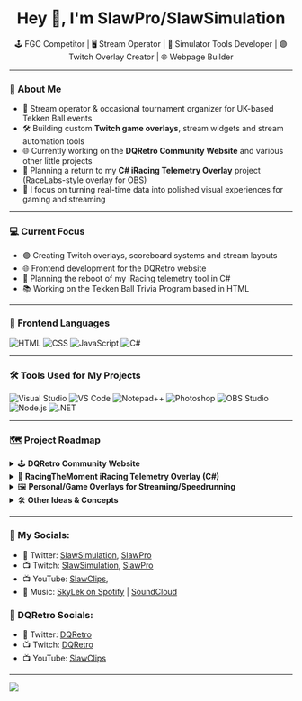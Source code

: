 <h1 align="center">Hey 👋, I'm SlawPro/SlawSimulation</h1>
<p align="center">
  🕹️ FGC Competitor | 🖥️ Stream Operator | 🏁 Simulator Tools Developer | 🟣 Twitch Overlay Creator | 🌐 Webpage Builder
</p>

---

### 🧠 About Me

- 👾 Stream operator & occasional tournament organizer for UK-based Tekken Ball events
- 🛠️ Building custom **Twitch game overlays**, stream widgets and stream automation tools
- 🌐 Currently working on the **DQRetro Community Website** and various other little projects
- 🏁 Planning a return to my **C# iRacing Telemetry Overlay** project (RaceLabs-style overlay for OBS)
- 🎯 I focus on turning real-time data into polished visual experiences for gaming and streaming

---

### 💻 Current Focus

- 🟣 Creating Twitch overlays, scoreboard systems and stream layouts
- 🌐 Frontend development for the DQRetro website
- 🏁 Planning the reboot of my iRacing telemetry tool in C#
- 📚 Working on the Tekken Ball Trivia Program based in HTML

---

### 🎨 Frontend Languages

![HTML](https://img.shields.io/badge/HTML5-E34F26?style=flat&logo=html5&logoColor=white)
![CSS](https://img.shields.io/badge/CSS3-1572B6?style=flat&logo=css3&logoColor=white)
![JavaScript](https://img.shields.io/badge/JavaScript-F7DF1E?style=flat&logo=javascript&logoColor=black)
![C#](https://img.shields.io/badge/C%23-239120?style=flat&logo=c-sharp&logoColor=white)

---

### 🛠️ Tools Used for My Projects

![Visual Studio](https://img.shields.io/badge/Visual%20Studio-5C2D91?style=flat&logo=visualstudio&logoColor=white)
![VS Code](https://img.shields.io/badge/VS%20Code-007ACC?style=flat&logo=visualstudiocode&logoColor=white)
![Notepad++](https://img.shields.io/badge/Notepad++-90E59A?style=flat&logo=notepadplusplus&logoColor=black)
![Photoshop](https://img.shields.io/badge/Adobe%20Photoshop-31A8FF?style=flat&logo=adobephotoshop&logoColor=white)
![OBS Studio](https://img.shields.io/badge/OBS%20Studio-302E31?style=flat&logo=obsstudio&logoColor=white)
![Node.js](https://img.shields.io/badge/Node.js-339933?style=flat&logo=nodedotjs&logoColor=white)
![.NET](https://img.shields.io/badge/.NET-512BD4?style=flat&logo=dotnet&logoColor=white)

---

### 🗺️ Project Roadmap

<details>
  <summary>🕹️ <strong>DQRetro Community Website</strong></summary>

- [ ] Setup Start.gg API and successfully working  
- [ ] Build landing page & match archive  
- [ ] Add player/team bios & event schedule  
- [ ] Twitch overlay tools (scoreboard, notifications, Tekken Ball HUD)  
- [ ] OBS control scripts for smoother stream operation  

</details>

<details>
  <summary>🏁 <strong>RacingTheMoment iRacing Telemetry Overlay (C#)</strong></summary>

- [ ] Redesign WPF UI for modern OBS compatibility  
- [ ] Add real-time data parsing from iRacing SDK  
- [ ] Build modular widgets: speed, gear, lap time, position into readable and updatable RAW .txt or JSON files  
- [ ] WebSocket output for use with browser sources in OBS  
- [ ] Compare features with RaceLabs & improve UX
- [ ] Build Community Website

</details>

<details>
  <summary>🖼️ <strong>Personal/Game Overlays for Streaming/Speedrunning</strong></summary>

**Personal Overlay Projects:**  
- [x] ProtonicCobra's OG & Alt Main & Fullscreen Overlay  
- [ ] SlawSimulation's OG & Alt Main & Fullscreen Overlay  

**DQRetro Assets:** (Need Uploading)  
- [x] Starting In... Overlay Template  
- [x] Tekken Ball Scoreboard Overlay  
- [x] Icons, Logos  


**Console Overlay Projects:**  
- [x] Nintendo Gamecube Overlay (4:3)  
- [x] Playstation 1 Overlay (4:3)  
- [ ] Playstation 2 Overlay (4:3)  

**Portable Console Overlay Projects:**  
- [x] Nintendo 3DS Overlay  
- [ ] Nintendo DS Overlay  
- [ ] Nintendo Gameboy Color, Advanced  
- [ ] Playstation Portable (PSP), Vita  

**Game Themed Overlay Projects:**  
- [x] Tekken 3 (Mame/SRKade)  
- [x] Tekken Tag Tournament 1 (Mame/SRKade)  
- [ ] 007 James Bond, Tomorrow Never Dies  
- [ ] Abes Oddesey  
- [ ] Crash Bandicoot GBA Games  
- [ ] Crash Bandicoot 1-3 PS1  
- [ ] Kill Bill/Wet (The Game)  
- [ ] Speed Freaks  
- [ ] Tekken 1, 2  

</details>

<details>
  <summary>🛠️ <strong>Other Ideas & Concepts</strong></summary>

- Tekken Ball Mini Game Bot (Turn-Based in Text)
  Players take turns typing !serve, !hit, !smash, etc.
  
  Bot calculates ball trajectory and damage.
  Tracks HP like a mini-RPG (each ball hit does damage).
  Could have randomness (critical smash!, ball whiffed!)

  Example:
  @Player1 uses !hit, ball speed is 80!
  @Player2 tries to !return… Miss! Takes 12 HP damage!
  
  Could expand into 2v2, special moves, ball types


- [**Tekken Ball Trivia**](https://slawsimulation.github.io/Tekken-Ball-Trivia/)
  Posts trivia questions like:
  "Which game introduced Tekken Ball first?"
  "True or False: You can KO your opponent with the ball alone."

  
- **Tekken Ball Leaderboard**
  Players use !ballwin or !ballloss to log results.
  Keeps a public scoreboard for most wins, streaks, etc.
  Could integrate ELO rating later if wanted.

  
- **Tekken Ball Stat Tracker**
  Web form to log matches: who won, score, characters used.
  Displays stats like:
  Most used characters
  Average win rate
  Longest win streak

  
- **Tekken Ball Rebound Simulator**
  Visual tool that shows how ball speed affects bounce/trajectory.
  Use basic JS canvas or p5.js.
  Could be pure educational or meme physics fun.


- **Tekken Ball Fan Wiki**
  GitHub Pages site with:
  Rules for Tekken Ball
  Tier list of who’s best in Ball mode
  Strategy guide: "Best characters for ball damage"


- **Tekken Ball Damage Calculator**
  Input: Character, Move, Ball Speed
  Output: Estimated damage dealt to opponent
  Based on simplified rules, multipliers, and ball impact values.


- **Custom Tekken Ball Challenge Generator
  Randomly creates a fun or ridiculous Ball Mode challenge.

  Example output:**
  “Use only lows and side-steps.”
  “You must taunt before each hit.”
  “Each round you win, change characters.”


- **"Tekken Ball Replays as ASCII"**
  Store simple Tekken Ball match data and output replays in ASCII format.


- **“Ball Mode Coaching Bot”**
  You DM it your character, who you’re playing against, and it gives tips:
  “Against Paul, stay low and smash when he charges.”
  Could be a static rule-based system or fake GPT-style advice bot.


- **Tekken Ball Emoji Reactions Bot**
  Discord bot that reacts with random emojis whenever someone mentions:
  ball, smash, serve, etc.
  Could react with 🔴, 💥, 🤯, 🏓, etc.
  Easy to build and fun for chaotic chats.


  - **Tekken Ball Combo Generator**
  You input a character, it gives a randomized combo ending in a ball hit.
  e.g., “df1 → 1 → 3+4 → ball spike”
  Could be silly or functional.

  
  -** “How Tekken Ball Are You?” Quiz**
  Host a silly quiz on GitHub Pages or Discord:
  “Do you like chaos?”
  “Are you a masher?”
  “Do you fear projectiles?”
  Result: “You are 73% Tekken Ball.”

  
  -**"Ball Character Weakness Analyzer"**
  Web app where you select a character and it shows:
  “Weak to: fast projectiles, low launchers”
  “Ball mode tip: struggles with wall bounce recovery”
  Could be community-voted via GitHub issues or markdown.

</details>


---

### 📣 My Socials:

- 🔗 Twitter: [SlawSimulation](https://twitter.com/SlawSimulation), [SlawPro](https://twitter.com/SlawPro)
- 📺 Twitch: [SlawSimulation](https://www.twitch.tv/SlawSimulation), [SlawPro](https://www.twitch.tv/SlawPro)
- 📺 YouTube: [SlawClips](https://www.youtube.com/@SlawClips),
- 🎵 Music: [SkyLek on Spotify](https://open.spotify.com/artist/3ehWHKoqTx95J3JypIoY3X?si=ZN5SZCwgS-GpLy36H3JaFA) | [SoundCloud](https://soundcloud.com/slawpro)

### 📣 DQRetro Socials:
- 🔗 Twitter: [DQRetro](https://twitter.com/DQRetro)
- 📺 Twitch: [DQRetro](https://www.twitch.tv/DQRetro)
- 📺 YouTube: [SlawClips](https://www.youtube.com/@DQRetro)

---

<img src="https://github-readme-stats.vercel.app/api/top-langs/?username=SlawSimulation&layout=compact&theme=tokyonight" />

